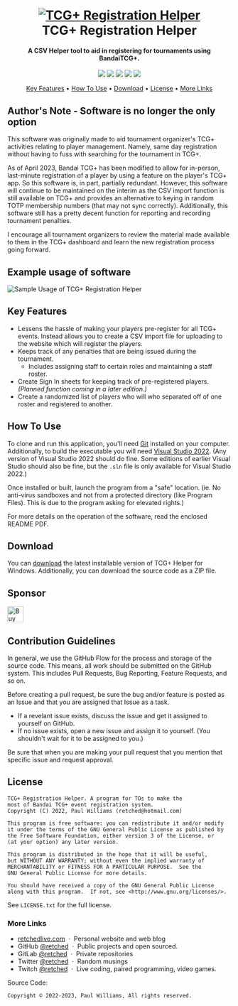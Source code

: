 <h1 align="center">
  <br>
  <a href="https://github.com/retched/TCG-Registration-Manager"><img src="https://i.imgur.com/d0BV0vR.png" alt="TCG+ Registration Helper"></a>
  <br>
  TCG+ Registration Helper
  <br>
</h1>

<h4 align="center">A CSV Helper tool to aid in registering for tournaments using BandaiTCG+.</h4>

<p align="center">
<a href="https://github.com/retched/TCG-Registration-Manager/tags/" target="_blank"><img src="https://badgen.net/github/release/retched/TCG-Registration-Manager/?color=9932cc"></a>
<a href="https://github.com/retched/TCG-Registration-Manager/issues" target="_blank"><img src="https://badgen.net/github/open-issues/retched/TCG-Registration-Manager/?color=9932cc"></a>
<a href="https://ko-fi.com/retched/" target="_blank"><img src="https://badgen.net/badge/icon/kofi?icon=kofi&label&color=9932cc"></a>
<img src="https://badgen.net/badge/icon/windows?icon=windows&label&color=9932cc">
<img src="https://img.shields.io/badge/language-vb.net-9932cc">
</p>


<p align="center">
  <a href="#key-features">Key Features</a> •
  <a href="#how-to-use">How To Use</a> •
  <a href="#download">Download</a> •
  <a href="#license">License</a> •
  <a href="#more-links">More Links</a>
</p>

## Author's Note - Software is no longer the only option
This software was originally made to aid tournament organizer's TCG+ activities relating to player management. Namely, same day registration without having to fuss with searching for the tournament in TCG+. 

As of April 2023, Bandai TCG+ has been modified to allow for in-person, last-minute registration of a player by using a feature on the player's TCG+ app. So this software is, in part, partially redundant. However, this software will continue to be maintained on the interim as the CSV import function is still available on TCG+ and provides an alternative to keying in random TOTP membership numbers (that may not sync correctly). Additionally, this software still has a pretty decent function for reporting and recording tournament penalties.

I encourage all tournament organizers to review the material made available to them in the TCG+ dashboard and learn the new registration process going forward.


## Example usage of software
![Sample Usage of TCG+ Registration Helper](https://i.imgur.com/sPmKnHZ.gif)

## Key Features

* Lessens the hassle of making your players pre-register for all TCG+ events. Instead allows you to create a CSV import file for uploading to the website which will register the players.
* Keeps track of any penalties that are being issued during the tournament.
  - Includes assigning staff to certain roles and maintaining a staff roster.
* Create Sign In sheets for keeping track of pre-registered players. _(Planned function coming in a later edition.)_
* Create a randomized list of players who will who separated off of one roster and registered to another.


## How To Use

To clone and run this application, you'll need [Git](https://git-scm.com) installed on your computer. Additionally, to build the executable you will need [Visual Studio 2022](https://visualstudio.microsoft.com/). (Any version of Visual Studio 2022 should do fine. Some editions of earlier Visual Studio should also be fine, but the `.sln` file is only available for Visual Studio 2022.)

Once installed or built, launch the program from a "safe" location. (ie. No anti-virus sandboxes and not from a protected directory (like Program Files). This is due to the program asking for elevated rights.)

For more details on the operation of the software, read the enclosed README PDF.

## Download

You can [download](https://github.com/retched/TCG-Registration-Manager/releases) the latest installable version of TCG+ Helper for Windows. Additionally, you can download the source code as a ZIP file.

## Sponsor

<a href='https://ko-fi.com/Y8Y65PLO' target='_blank'><img height='36' style='border:0px;height:36px;' src='https://cdn.ko-fi.com/cdn/kofi2.png?v=3' border='0' alt='Buy Me a Coffee at ko-fi.com' /></a> 

## Contribution Guidelines
In general, we use the GitHub Flow for the process and storage of the source code. This means, all work should be submitted on the GitHub system. This includes Pull Requests, Bug Reporting, Feature Requests, and so on. 

Before creating a pull request, be sure the bug and/or feature is posted as an Issue and that you are assigned that Issue as a task.
* If a revelant issue exists, discuss the issue and get it assigned to yourself on GitHub.
* If no issue exists, open a new issue and assign it to yourself. (You shouldn't wait for it to be assigned to you.)

Be sure that when you are making your pull request that you mention that specific issue and request approval.

## License

    TCG+ Registration Helper. A program for TOs to make the
	most of Bandai TCG+ event registration system.
    Copyright (C) 2022, Paul Williams (retched@hotmail.com)

    This program is free software: you can redistribute it and/or modify
    it under the terms of the GNU General Public License as published by
    the Free Software Foundation, either version 3 of the License, or
    (at your option) any later version.

    This program is distributed in the hope that it will be useful,
    but WITHOUT ANY WARRANTY; without even the implied warranty of
    MERCHANTABILITY or FITNESS FOR A PARTICULAR PURPOSE.  See the
    GNU General Public License for more details.

    You should have received a copy of the GNU General Public License
    along with this program.  If not, see <http://www.gnu.org/licenses/>.
See `LICENSE.txt` for the full license.

### More Links
* [retchedlive.com](https://www.amitmerchant.com) &nbsp;&middot;&nbsp; Personal website and web blog
* GitHub [@retched](https://github.com/retched) &nbsp;&middot;&nbsp; Public projects and open sourced.
* GitLab [@retched](https://gitlab.com/retched) &nbsp;&middot;&nbsp; Private repositories
* Twitter [@retched](https://twitter.com/retched) &nbsp;&middot;&nbsp; Random musings
* Twitch  [@retched](https://twitch.tv/retched) &nbsp;&middot;&nbsp; Live coding, paired programming, video games.

Source Code: 

`Copyright © 2022-2023, Paul Williams, All rights reserved.`